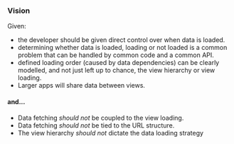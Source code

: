 ### Vision
Given:
* the developer should be given direct control over when data
  is loaded.
* determining whether data is loaded, loading or not loaded is a common problem that can be handled by common code and a common API.
* defined loading order (caused by data dependencies) can be
  clearly modelled, and not just left up to chance, the view hierarchy or
  view loading.
* Larger apps will share data between views.

#### and...
* Data fetching *should not* be coupled to the view loading. 
* Data fetching *should not* be tied to the URL structure.
* The view hierarchy *should not* dictate the data loading strategy

